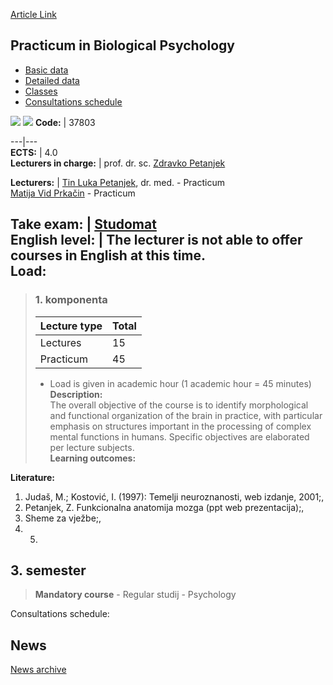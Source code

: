 [Article Link](https://www.fhs.hr/en/course/pibp)

## Practicum in Biological Psychology
  * [Basic data](https://www.fhs.hr/en/course/pibp#v1id-523815_287258_1_0 "Basic data")
  * [Detailed data](https://www.fhs.hr/en/course/pibp#v1id-523815_287258_1_1 "Detailed data")
  * [Classes](https://www.fhs.hr/en/course/pibp#v1id-523815_287258_1_2 "Classes")
  * [Consultations schedule](https://www.fhs.hr/en/course/pibp#v1id-523815_287258_1_3 "Consultations schedule")


[![](https://www.fhs.hr/img/flags/gif/hr.gif)](https://www.fhs.hr/predmet/pbp) [![](https://www.fhs.hr/img/flags/gif/gb.gif)](https://www.fhs.hr/en/course/pibp)
**Code:** |  37803  
  
---|---  
**ECTS:** |  4.0   
**Lecturers in charge:** |  prof. dr. sc. [Zdravko Petanjek](https://www.fhs.hr/staff/zdravko.petanjek)   
  
**Lecturers:** |  [Tin Luka Petanjek](https://www.fhs.hr/djelatnik/tin_luka.petanjek), dr. med. - Practicum  
[Matija Vid Prkačin](https://www.fhs.hr/djelatnik/matija_vid.prkacin) - Practicum  
  
**Take exam:** |  [Studomat](http://www.isvu.hr/studomat)  
**English level:** |  The lecturer is not able to offer courses in English at this time.   
**Load:**  
---  
> ### 1. komponenta
> | Lecture type | Total  
> ---|---  
> Lectures | 15  
> Practicum | 45  
> * Load is given in academic hour (1 academic hour = 45 minutes)   
**Description:**  
> The overall objective of the course is to identify morphological and functional organization of the brain in practice, with particular emphasis on structures important in the processing of complex mental functions in humans. Specific objectives are elaborated per lecture subjects.  
**Learning outcomes:**  

  
**Literature:**  
  1. Judaš, M.; Kostović, I. (1997): Temelji neuroznanosti, web izdanje, 2001;, 
  2. Petanjek, Z. Funkcionalna anatomija mozga (ppt web prezentacija);, 
  3. Sheme za vježbe;, 
  4.   5. 
  
**3. semester**  
---  
> **Mandatory course** - Regular studij - Psychology  
>   
Consultations schedule: 


## News
[News archive](https://www.fhs.hr/en/course/pibp?@=20q19#news_84307 "News archive")
